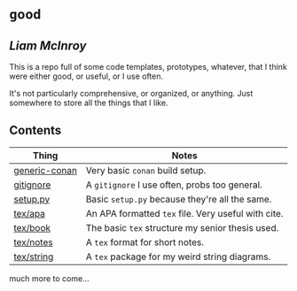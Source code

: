# `good`
## _Liam McInroy_

This is a repo full of some code templates, prototypes, whatever, that I think
were either good, or useful, or I use often.

It's not particularly comprehensive, or organized, or anything. Just somewhere
to store all the things that I like.

## Contents

| Thing | Notes |
|-------|-------|
| [generic-conan](cpp/generic-conan) | Very basic `conan` build setup. |
| [gitignore](git/gitignore) | A `gitignore` I use often, probs too general. |
| [setup.py](py/setup.py) | Basic `setup.py` because they're all the same. |
| [tex/apa](tex/apa) | An APA formatted `tex` file. Very useful with cite. |
| [tex/book](tex/book) | The basic `tex` structure my senior thesis used. |
| [tex/notes](tex/notes) | A `tex` format for short notes. |
| [tex/string](tex/string) | A `tex` package for my weird string diagrams. |

much more to come...
